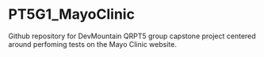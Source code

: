 # PT5G1_MayoClinic
Github repository for DevMountain QRPT5 group capstone project centered around perfoming tests on the Mayo Clinic website.
